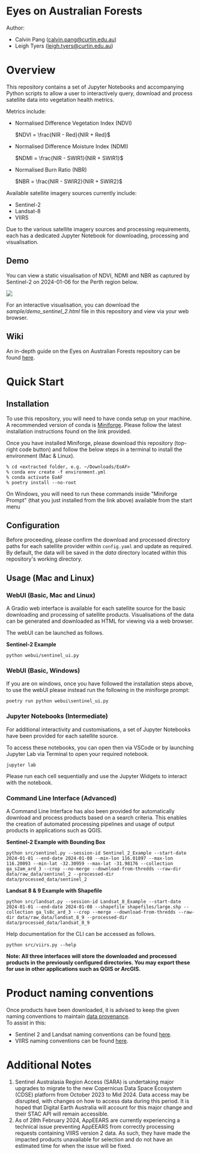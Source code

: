 # Eyes on Australian Forests

Author:
- Calvin Pang (calvin.pang@curtin.edu.au)
- Leigh Tyers (leigh.tyers@curtin.edu.au)

# Overview

This repository contains a set of Jupyter Notebooks and accompanying Python scripts to allow a user to interactively query, download and process satellite data into vegetation health metrics.

Metrics include:
- Normalised Difference Vegetation Index (NDVI)
    
    $NDVI = \frac{NIR - Red}{NIR + Red}$

- Normalised Difference Moisture Index (NDMI)
    
    $NDMI = \frac{NIR - SWIR1}{NIR + SWIR1}$

- Normalised Burn Ratio (NBR)

    $NBR = \frac{NIR - SWIR2}{NIR + SWIR2}$

Available satellite imagery sources currently include:
- Sentinel-2
- Landsat-8
- VIIRS

Due to the various satellite imagery sources and processing requirements, each has a dedicated Jupyter Notebook for downloading, processing and visualisation.

## Demo
You can view a static visualisation of NDVI, NDMI and NBR as captured by Sentinel-2 on 2024-01-06 for the Perth region below.

![](sample/demo_sentinel_2.png)

For an interactive visualisation, you can download the *sample/demo_sentinel_2.html* file in this repository and view via your web browser.

## Wiki
An in-depth guide on the Eyes on Australian Forests repository can be found [here](https://github.com/AustralianSDAF/EoAF/wiki).

# Quick Start
## Installation
To use this repository, you will need to have conda setup on your machine. A recommended version of conda is [Miniforge](https://github.com/conda-forge/miniforge). Please follow the latest installation instructions found on the link provided.

Once you have installed Miniforge, please download this repository (top-right code button) and follow the below steps in a terminal to install the environment (Mac & Linux).
```
% cd <extracted folder, e.g. ~/Downloads/EoAF>
% conda env create -f environment.yml
% conda activate EoAF
% poetry install --no-root
```

On Windows, you will need to run these commands inside "Miniforge Prompt" (that you just installed from the link above) available from the start menu

## Configuration
Before proceeding, please confirm the download and processed directory paths for each satellite provider within `config.yaml` and update as required.
By default, the data will be saved in the *data* directory located within this repository's working directory.

## Usage (Mac and Linux)
### WebUI (Basic, Mac and Linux)
A Gradio web interface is available for each satellite source for the basic downloading and processing of satellite products.
Visualisations of the data can be generated and downloaded as HTML for viewing via a web browser.

The webUI can be launched as follows.

**Sentinel-2 Example**
```
python webui/sentinel_ui.py
```


### WebUI (Basic, Windows)
If you are on windows, once you have followed the installation steps above, to use the webUI  please instead run the following in the miniforge prompt:

```
poetry run python webui\sentinel_ui.py
```

### Jupyter Notebooks (Intermediate)
For additional interactivity and customisations, a set of Jupyter Notebooks have been provided for each satellite source.

To access these notebooks, you can open then via VSCode or by launching Jupyter Lab via Terminal to open your required notebook.
```
jupyter lab
```
Please run each cell sequentially and use the Jupyter Widgets to interact with the notebook.


### Command Line Interface (Advanced)
A Command Line Interface has also been provided for automatically download and process products based on a search criteria. This enables the creation of automated processing pipelines and usage of output products in applications such as QGIS.

**Sentinel-2 Example with Bounding Box**
```
python src/sentinel.py --session-id Sentinel_2_Example --start-date 2024-01-01 --end-date 2024-01-08 --min-lon 116.01897 --max-lon 116.20093 --min-lat -32.30959 --max-lat -31.98176 --collection ga_s2am_ard_3 --crop --no-merge --download-from-thredds --raw-dir data/raw_data/sentinel_2 --processed-dir data/processed_data/sentinel_2
```

**Landsat 8 & 9 Example with Shapefile**
```
python src/landsat.py --session-id Landsat_8_Example --start-date 2024-01-01 --end-date 2024-01-08 --shapefile shapefiles/large.shp --collection ga_ls8c_ard_3 --crop --merge --download-from-thredds --raw-dir data/raw_data/landsat_8_9 --processed-dir data/processed_data/landsat_8_9
```

Help documentation for the CLI can be accessed as follows.
```
python src/viirs.py --help
```

**Note: All three interfaces will store the downloaded and processed products in the previously configured directories. You may export these for use in other applications such as QGIS or ArcGIS.**

# Product naming conventions
Once products have been downloaded, it is advised to keep the given naming conventions to maintain [data provenance](https://ardc.edu.au/resource/data-provenance/).  
To assist in this:  
 - Sentinel 2 and Landsat naming conventions can be found [here](https://knowledge.dea.ga.gov.au/guides/reference/collection_3_naming/).  
 - VIIRS naming conventions can be found [here](https://lpdaac.usgs.gov/data/get-started-data/collection-overview/missions/s-npp-nasa-viirs-overview/#viirs-naming-conventions).  


# Additional Notes
1. Sentinel Australasia Region Access (SARA) is undertaking major upgrades to migrate to the new Copernicus Data Space Ecosystem (CDSE) platform from October 2023 to Mid 2024. Data access may be disrupted, with changes on how to access data during this period. It is hoped that Digital Earth Australia will account for this major change and their STAC API will remain accessible.
2. As of 28th February 2024, AρρEEARS are currently experiencing a technical issue preventing AρρEEARS from correctly processing requests containing VIIRS version 2 data. As such, they have made the impacted products unavailable for selection and do not have an estimated time for when the issue will be fixed.
